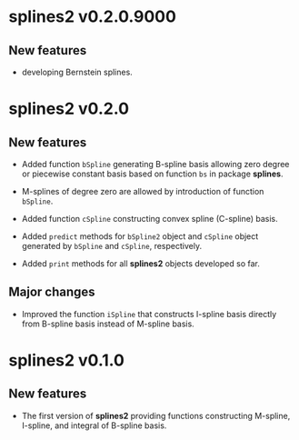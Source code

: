 # splines2 v0.2.0.9000

## New features

* developing Bernstein splines.


# splines2 v0.2.0

## New features

* Added function `bSpline` generating B-spline basis allowing zero degree or
  piecewise constant basis based on function `bs` in package **splines**.

* M-splines of degree zero are allowed by introduction of function `bSpline`.

* Added function `cSpline` constructing convex spline (C-spline) basis.

* Added `predict` methods for `bSpline2` object and `cSpline` object generated
  by `bSpline` and `cSpline`, respectively.

* Added `print` methods for all **splines2** objects developed so far.


## Major changes

* Improved the function `iSpline` that constructs I-spline basis directly from
  B-spline basis instead of M-spline basis.


# splines2 v0.1.0

## New features

* The first version of **splines2** providing functions constructing M-spline,
  I-spline, and integral of B-spline basis.


